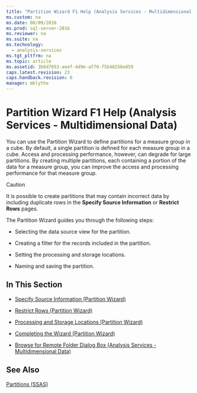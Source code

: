 ```yaml
---
title: "Partition Wizard F1 Help (Analysis Services - Multidimensional Data)"
ms.custom: na
ms.date: 08/09/2016
ms.prod: sql-server-2016
ms.reviewer: na
ms.suite: na
ms.technology: 
  - analysis-services
ms.tgt_pltfrm: na
ms.topic: article
ms.assetid: 3b6d7053-aeef-4d9e-af70-f5b40256e859
caps.latest.revision: 23
caps.handback.revision: 0
manager: mblythe
---
```

# Partition Wizard F1 Help (Analysis Services - Multidimensional Data)
You can use the Partition Wizard to define partitions for a measure group in a cube. By default, a single partition is defined for each measure group in a cube. Access and processing performance, however, can degrade for large partitions. By creating multiple partitions, each containing a portion of the data for a measure group, you can improve the access and processing performance for that measure group.  
  
> [!CAUTION]  
>  It is possible to create partitions that may contain incorrect data by including duplicate rows in the **Specify Source Information** or **Restrict Rows** pages.  
  
 The Partition Wizard guides you through the following steps:  
  
-   Selecting the data source view for the partition.  
  
-   Creating a filter for the records included in the partition.  
  
-   Setting the processing and storage locations.  
  
-   Naming and saving the partition.  
  
## In This Section  
  
-   [Specify Source Information (Partition Wizard)](../../Topics/TopicNameNotContainA/Specify-Source-Information--Partition-Wizard-.md)  
  
-   [Restrict Rows (Partition Wizard)](../../Topics/TopicNameNotContainA/Restrict-Rows--Partition-Wizard-.md)  
  
-   [Processing and Storage Locations (Partition Wizard)](../../Topics/TopicNameNotContainA/Processing-and-Storage-Locations--Partition-Wizard-.md)  
  
-   [Completing the Wizard (Partition Wizard)](../../Topics/TopicNameNotContainA/Completing-the-Wizard--Partition-Wizard-.md)  
  
-   [Browse for Remote Folder Dialog Box (Analysis Services - Multidimensional Data)](../../Topics/TopicNameNotContainA/Browse-for-Remote-Folder-Dialog-Box--Analysis-Services---Multidimensional-Data-.md)  
  
## See Also  
 [Partitions (SSAS)](assetId:///cd10ad00-468c-4d49-9f8d-873494d04b4f)